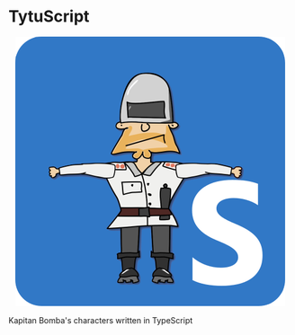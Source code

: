 # TytuScript
<center>
<img src="img/TytuScript_logo.png"></img>
</center>

Kapitan Bomba's characters written in TypeScript
